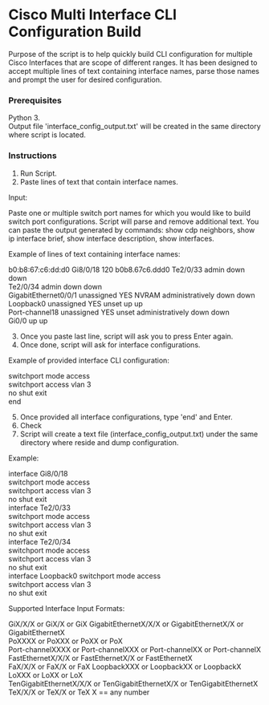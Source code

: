 # Cisco Multi Interface CLI Configuration Build

Purpose of the script is to help quickly build CLI configuration for multiple Cisco Interfaces that are scope of different ranges. It has been designed to accept multiple lines of text containing interface names, parse those names and prompt the user for desired configuration. 

### Prerequisites

Python 3.   
Output file 'interface_config_output.txt' will be created in the same directory where script is located.


### Instructions

1.	Run Script. 
2.	Paste lines of text that contain interface names.

Input:

Paste one or multiple switch port names for which you would like to build 
switch port configurations. Script will parse and remove additional text. 
You can paste the output generated by commands: show cdp neighbors, show ip interface brief, show interface description, show interfaces.

Example of lines of text containing interface names:

b0:b8:67:c6:dd:d0   Gi8/0/18       120                        b0b8.67c6.ddd0
Te2/0/33                       admin down     down    
Te2/0/34                       admin down     down  
GigabitEthernet0/0/1   unassigned      YES NVRAM  administratively down down   
Loopback0              unassigned      YES unset  up                    up  
Port-channel18         unassigned      YES unset  administratively down down  
Gi0/0                          up             up  

3. Once you paste last line, script will ask you to press Enter again. 
4. Once done, script will ask for interface configurations. 

Example of provided interface CLI configuration:

switchport mode access  
switchport access vlan 3    
no shut 
exit    
end 

5. Once provided all interface configurations, type 'end' and Enter. 
6. Check 
7. Script will create a text file (interface_config_output.txt) under the same directory where reside and dump configuration. 

Example:

interface Gi8/0/18  
switchport mode access  
switchport access vlan 3    
no shut 
exit       
interface Te2/0/33  
switchport mode access  
switchport access vlan 3    
no shut 
exit    
interface Te2/0/34  
switchport mode access  
switchport access vlan 3    
no shut 
exit    
interface Loopback0 
switchport mode access  
switchport access vlan 3    
no shut 
exit    

Supported Interface Input Formats:

GiX/X/X or GiX/X or GiX 
GigabitEthernetX/X/X or GigabitEthernetX/X or GigabitEthernetX  
PoXXXX or PoXXX or PoXX or PoX  
Port-channelXXXX or Port-channelXXX or Port-channelXX or Port-channelX  
FastEthernetX/X/X or FastEthernetX/X or FastEthernetX   
FaX/X/X or FaX/X or FaX 
LoopbackXXX or LoopbackXX or LoopbackX  
LoXXX or LoXX or LoX    
TenGigabitEthernetX/X/X or TenGigabitEthernetX/X or TenGigabitEthernetX 
TeX/X/X or TeX/X or TeX 
X == any number 
